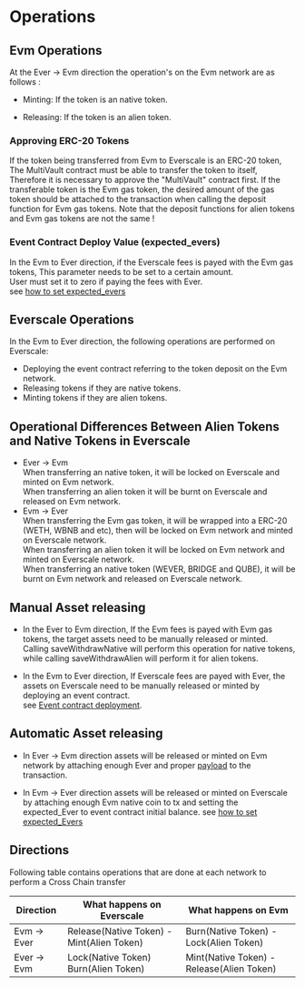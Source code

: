 # Operations

## Evm Operations

At the Ever -> Evm direction the operation's on the Evm network are as follows :

- Minting: If the token is an native token.

- Releasing: If the token is an alien token.

### Approving ERC-20 Tokens

If the token being transferred from Evm to Everscale is an ERC-20 token, The MultiVault contract must be able to transfer the token to itself, Therefore it is necessary to approve the "MultiVault" contract first. If the transferable token is the Evm gas token, the desired amount of the gas token should be attached to the transaction when calling the deposit function for Evm gas tokens.
Note that the deposit functions for alien tokens and Evm gas tokens are not the same !

### Event Contract Deploy Value (expected_evers)

In the Evm to Ever direction, if the Everscale fees is payed with the Evm gas tokens, This parameter needs to be set to a certain amount. \
User must set it to zero if paying the fees with Ever. \
see [how to set expected_evers](../FAQ.md##how-to-set-expected_evers)

## Everscale Operations

In the Evm to Ever direction, the following operations are performed on Everscale:

- Deploying the event contract referring to the token deposit on the Evm network.
- Releasing tokens if they are native tokens.
- Minting tokens if they are alien tokens.

## Operational Differences Between Alien Tokens and Native Tokens in Everscale

- Ever -> Evm \
  When transferring an native token, it will be locked on Everscale and minted on Evm network.\
  When transferring an alien token it will be burnt on Everscale and released on Evm network.
- Evm -> Ever \
  When transferring the Evm gas token, it will be wrapped into a ERC-20 (WETH, WBNB and etc), then will be locked on Evm network and minted on Everscale network.\
  When transferring an alien token it will be locked on Evm network and minted on Everscale network.\
  When transferring an native token (WEVER, BRIDGE and QUBE), it will be burnt on Evm network and released on Everscale network.

## Manual Asset releasing

- In the Ever to Evm direction, If the Evm fees is payed with Evm gas tokens, the target assets need to be manually released or minted. Calling saveWithdrawNative will perform this operation for native tokens, while calling saveWithdrawAlien will perform it for alien tokens.

- In the Evm to Ever direction, If Everscale fees are payed with Ever, the assets on Everscale need to be manually released or minted by deploying an event contract. \
  see [Event contract deployment](../../src/codeSamples/md/EvmToEver/DeployEvents/Toc.md).

## Automatic Asset releasing

- In Ever -> Evm direction assets will be released or minted on Evm network by attaching enough Ever and proper [payload](./Payloads.md) to the transaction.

- In Evm -> Ever direction assets will be released or minted on Everscale by attaching enough Evm native coin to tx and setting the expected_Ever to event contract initial balance. see [how to set expected_Evers](../FAQ.md#how-to-set-expected_Evers)

## Directions

Following table contains operations that are done at each network to perform a Cross Chain transfer

| Direction   | What happens on Everscale                 | What happens on Evm                       |
| ----------- | ----------------------------------------- | ----------------------------------------- |
| Evm -> Ever | Release(Native Token) - Mint(Alien Token) | Burn(Native Token) - Lock(Alien Token)    |
| Ever -> Evm | Lock(Native Token) Burn(Alien Token)      | Mint(Native Token) - Release(Alien Token) |
